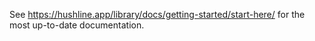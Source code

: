 See https://hushline.app/library/docs/getting-started/start-here/ for the most up-to-date documentation.
